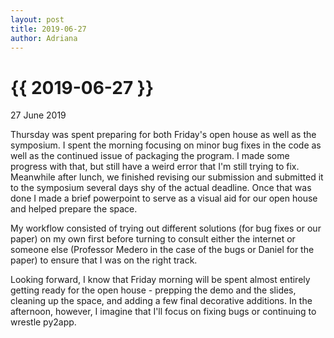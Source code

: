 ```yaml
---
layout: post
title: 2019-06-27
author: Adriana
---
```


{{ 2019-06-27 }}
================

<p class="meta">27 June 2019</p>

Thursday was spent preparing for both Friday's open house as well as the symposium. I spent the morning focusing on minor bug fixes in the code as well as the continued issue of packaging the program. I made some progress with that, but still have a weird error that I'm still trying to fix. Meanwhile after lunch, we finished revising our submission and submitted it to the symposium several days shy of the actual deadline. Once that was done I made a brief powerpoint to serve as a visual aid for our open house and helped prepare the space.

My workflow consisted of trying out different solutions (for bug fixes or our paper) on my own first before turning to consult either the internet or someone else (Professor Medero in the case of the bugs or Daniel for the paper) to ensure that I was on the right track. 

Looking forward, I know that Friday morning will be spent almost entirely getting ready for the open house - prepping the demo and the slides, cleaning up the space, and adding a few final decorative additions. In the afternoon, however, I imagine that I'll focus on fixing bugs or continuing to wrestle py2app.
